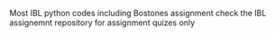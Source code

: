 Most IBL python codes
including Bostones assignment
check the IBL assignemnt repository for assignment quizes only

